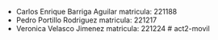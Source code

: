 - Carlos Enrique Barriga Aguilar  matricula: 221188
- Pedro Portillo Rodriguez  matricula: 221217
- Veronica Velasco Jimenez  matricula: 221224
#   a c t 2 - m o v i l  
 